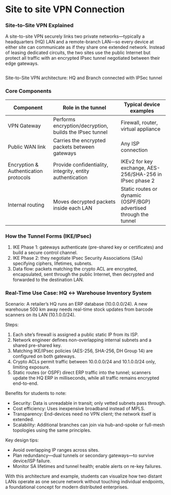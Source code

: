 # Site to site VPN Connection

### Site-to-Site VPN Explained

A site-to-site VPN securely links two private networks—typically a headquarters (HQ) LAN and a remote-branch LAN—so every device at either site can communicate as if they share one extended network. Instead of leasing dedicated circuits, the two sites use the public Internet but protect all traffic with an encrypted IPsec tunnel negotiated between their edge gateways.

<figure><img src="https://user-gen-media-assets.s3.amazonaws.com/gpt4o_images/548fe53e-a31d-4f2d-a542-38d26e4df572.png" alt=""><figcaption></figcaption></figure>

Site-to-Site VPN architecture: HQ and Branch connected with IPSec tunnel

### Core Components

| Component                             | Role in the tunnel                                        | Typical device examples                                           |
| ------------------------------------- | --------------------------------------------------------- | ----------------------------------------------------------------- |
| VPN Gateway                           | Performs encryption/decryption, builds the IPsec tunnel   | Firewall, router, virtual appliance                               |
| Public WAN link                       | Carries the encrypted packets between gateways            | Any ISP connection                                                |
| Encryption & Authentication protocols | Provide confidentiality, integrity, entity authentication | IKEv2 for key exchange, AES-256/SHA-256 in IPsec phase 2          |
| Internal routing                      | Moves decrypted packets inside each LAN                   | Static routes or dynamic (OSPF/BGP) advertised through the tunnel |

### How the Tunnel Forms (IKE/IPsec)

1. IKE Phase 1: gateways authenticate (pre-shared key or certificates) and build a secure control channel.
2. IKE Phase 2: they negotiate IPsec Security Associations (SAs) specifying ciphers, lifetimes, subnets.
3. Data flow: packets matching the crypto ACL are encrypted, encapsulated, sent through the public Internet, then decrypted and forwarded to the destination LAN.

### Real-Time Use Case: HQ ↔ Warehouse Inventory System

Scenario: A retailer’s HQ runs an ERP database (10.0.0.0/24). A new warehouse 500 km away needs real-time stock updates from barcode scanners on its LAN (10.1.0.0/24).

Steps:

1. Each site’s firewall is assigned a public static IP from its ISP.
2. Network engineer defines non-overlapping internal subnets and a shared pre-shared key.
3. Matching IKE/IPsec policies (AES-256, SHA-256, DH Group 14) are configured on both gateways.
4. Crypto ACLs permit traffic between 10.0.0.0/24 and 10.1.0.0/24 only, limiting exposure.
5. Static routes (or OSPF) direct ERP traffic into the tunnel; scanners update the HQ ERP in milliseconds, while all traffic remains encrypted end-to-end.

Benefits for students to note:

* Security: Data is unreadable in transit; only vetted subnets pass through.
* Cost efficiency: Uses inexpensive broadband instead of MPLS.
* Transparency: End-devices need no VPN client; the network itself is extended.
* Scalability: Additional branches can join via hub-and-spoke or full-mesh topologies using the same principles.

Key design tips:

* Avoid overlapping IP ranges across sites.
* Plan redundancy—dual tunnels or secondary gateways—to survive device/ISP failure.
* Monitor SA lifetimes and tunnel health; enable alerts on re-key failures.

With this architecture and example, students can visualize how two distant LANs operate as one secure network without touching individual endpoints, a foundational concept for modern distributed enterprises.

